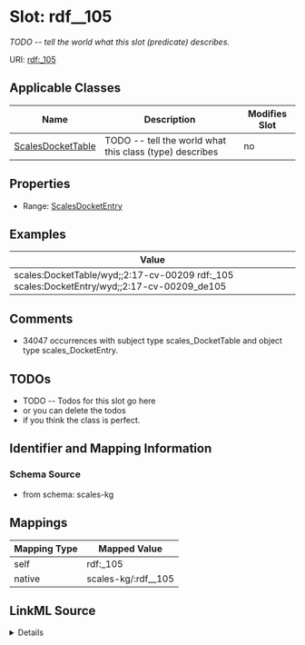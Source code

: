 

# Slot: rdf__105


_TODO -- tell the world what this slot (predicate) describes._





URI: [rdf:_105](http://www.w3.org/1999/02/22-rdf-syntax-ns#_105)



<!-- no inheritance hierarchy -->





## Applicable Classes

| Name | Description | Modifies Slot |
| --- | --- | --- |
| [ScalesDocketTable](../classes/ScalesDocketTable.md) | TODO -- tell the world what this class (type) describes |  no  |







## Properties

* Range: [ScalesDocketEntry](../classes/ScalesDocketEntry.md)






## Examples

| Value |
| --- |
| scales:DocketTable/wyd;;2:17-cv-00209 rdf:_105 scales:DocketEntry/wyd;;2:17-cv-00209_de105 |

## Comments

* 34047 occurrences with subject type scales_DocketTable and object type scales_DocketEntry.

## TODOs

* TODO -- Todos for this slot go here
* or you can delete the todos
* if you think the class is perfect.

## Identifier and Mapping Information







### Schema Source


* from schema: scales-kg




## Mappings

| Mapping Type | Mapped Value |
| ---  | ---  |
| self | rdf:_105 |
| native | scales-kg/:rdf__105 |




## LinkML Source

<details>
```yaml
name: rdf__105
description: TODO -- tell the world what this slot (predicate) describes.
todos:
- TODO -- Todos for this slot go here
- or you can delete the todos
- if you think the class is perfect.
comments:
- 34047 occurrences with subject type scales_DocketTable and object type scales_DocketEntry.
examples:
- value: scales:DocketTable/wyd;;2:17-cv-00209 rdf:_105 scales:DocketEntry/wyd;;2:17-cv-00209_de105
from_schema: scales-kg
rank: 1000
slot_uri: rdf:_105
alias: rdf__105
domain_of:
- scales_DocketTable
range: scales_DocketEntry

```
</details>